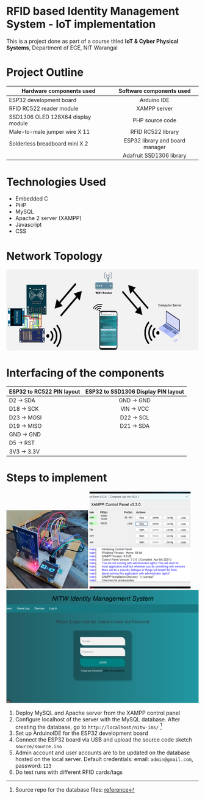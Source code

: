 # RFID based Identity Management System - IoT implementation
This is a project done as part of a course titled **IoT & Cyber Physical Systems**, Department of ECE, NIT Warangal

# Project Outline
| Hardware components used           | Software components used             |
| ---------------------------------- |:------------------------------------:|
| ESP32 development board            | Arduino IDE                          |
| RFID RC522 reader module           | XAMPP server                         |
| SSD1306 OLED 128X64 display module | PHP source code                      |
| Male-to-male jumper wire X 11      | RFID RC522 library                   |
| Solderless breadboard mini X 2     | ESP32 library and board manager      |
|                                    | Adafruit SSD1306 library             |

# Technologies Used
- Embedded C
- PHP
- MySQL
- Apache 2 server (XAMPP)
- Javascript
- CSS

# Network Topology

![Image](imgs/net-topology.jpg "Network Topology")

# Interfacing of the components

| ESP32 to RC522 PIN layout   |     ESP32 to SSD1306 Display PIN layout |
| --------------------------- |:---------------------------------------:|
|     D2 -> SDA               |       GND -> GND                        |
|     D18 -> SCK              |       VIN -> VCC                        |
|     D23 -> MOSI             |       D22 -> SCL                        |
|     D19 -> MISO             |       D21 -> SDA                        |
|     GND -> GND              |                                         |
|     D5 -> RST               |                                         |
|     3V3 -> 3.3V             |                                         |

# Steps to implement

![Image](imgs/iot-device.jpg "The IoT device")
![Image](imgs/apache-deploy.png "Apache deployment")
![Image](imgs/ims-home.png "IMS Homepage")

1. Deploy MySQL and Apache server from the XAMPP control panel
2. Configure localhost of the server with the MySQL database. After creating the database, go to `http://localhost/nitw-ims/` [^note]
3. Set up ArduinoIDE for the ESP32 development board
3. Connect the ESP32 board via USB and upload the source code sketch `source/source.ino`
4. Admin account and user accounts are to be updated on the database hosted on the local server. Default credentials: email: `admin@gmail.com`, password: `123`
5. Do test runs with different RFID cards/tags

[^note]:
    Source repo for the database files: [reference](https://github.com/InfinityWorldHI/RFID-Attendance-system-V2.0)